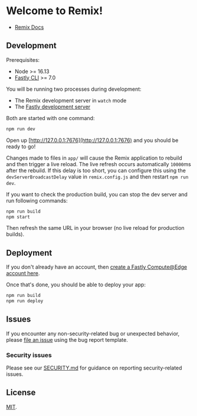# Welcome to Remix!

- [Remix Docs](https://remix.run/docs)

## Development

Prerequisites:

- Node >= 16.13
- [Fastly CLI](https://developer.fastly.com/learning/tools/cli) >= 7.0

You will be running two processes during development:

- The Remix development server in `watch` mode
- The [Fastly development server](https://developer.fastly.com/learning/compute/testing/#running-a-local-testing-server)

Both are started with one command:

```sh
npm run dev
```

Open up [http://127.0.0.1:7676](http://127.0.0.1:7676) and you should be ready to go!

Changes made to files in `app/` will cause the Remix application to rebuild and then trigger a live reload.
The live refresh occurs automatically `10000`ms after the rebuild.  If this delay is too short, you can
configure this using the `devServerBroadcastDelay` value in `remix.config.js` and then restart `npm run dev`.

If you want to check the production build, you can stop the dev server and run following commands:

```sh
npm run build
npm start
```

Then refresh the same URL in your browser (no live reload for production builds).

## Deployment

If you don't already have an account, then [create a Fastly Compute@Edge account here](https://www.fastly.com/signup/edge-compute).

Once that's done, you should be able to deploy your app:

```sh
npm run build
npm run deploy
```

## Issues

If you encounter any non-security-related bug or unexpected behavior, please [file an issue][bug]
using the bug report template.

[bug]: https://github.com/fastly/remix-compute-js/issues/new?labels=bug

### Security issues

Please see our [SECURITY.md](https://github.com/fastly/remix-compute-js/blob/main/SECURITY.md) for guidance on reporting security-related issues.

## License

[MIT](./LICENSE).
